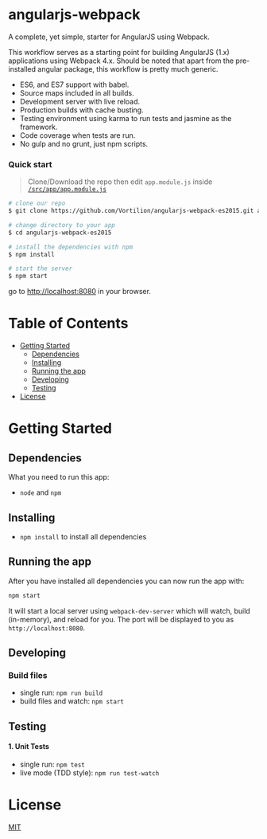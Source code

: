 # angularjs-webpack

A complete, yet simple, starter for AngularJS using Webpack.

This workflow serves as a starting point for building AngularJS (1.x) applications using Webpack 4.x. Should be noted that apart from the pre-installed angular 
package, this workflow is pretty much generic.

* ES6, and ES7 support with babel.
* Source maps included in all builds.
* Development server with live reload.
* Production builds with cache busting.
* Testing environment using karma to run tests and jasmine as the framework.
* Code coverage when tests are run.
* No gulp and no grunt, just npm scripts.

### Quick start

> Clone/Download the repo then edit `app.module.js` inside [`/src/app/app.module.js`](/src/app/app.module.js)

```bash
# clone our repo
$ git clone https://github.com/Vortilion/angularjs-webpack-es2015.git angularjs-webpack-es2015

# change directory to your app
$ cd angularjs-webpack-es2015

# install the dependencies with npm
$ npm install

# start the server
$ npm start
```

go to [http://localhost:8080](http://localhost:8080) in your browser.

# Table of Contents

* [Getting Started](#getting-started)
    * [Dependencies](#dependencies)
    * [Installing](#installing)
    * [Running the app](#running-the-app)
    * [Developing](#developing)
    * [Testing](#testing)
* [License](#license)

# Getting Started

## Dependencies

What you need to run this app:
* `node` and `npm`

## Installing

* `npm install` to install all dependencies

## Running the app

After you have installed all dependencies you can now run the app with:
```bash
npm start
```

It will start a local server using `webpack-dev-server` which will watch, build (in-memory), and reload for you. The port will be displayed to you as 
`http://localhost:8080`.

## Developing

### Build files

* single run: `npm run build`
* build files and watch: `npm start`

## Testing

#### 1. Unit Tests

* single run: `npm test`
* live mode (TDD style): `npm run test-watch`

# License

[MIT](/LICENSE)
